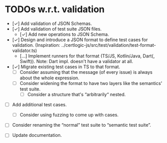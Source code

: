 # TODOs w.r.t. validation

* [&#10003;] Add validation of JSON Schemas.
* [&#10003;] Add validation of test suite JSON files.
  * [&#10003;] Add new operations to JSON Schema.
* [&#10003;] Design and introduce a JSON format to define test cases for validation.
  (Inspiration: ../certlogic-js/src/test/validation/test-format-validator.ts)
  * [&hellip;] Implement runners for that format (TS/JS, Kotlin/Java, Dart(, Swift)).
    Note: Dart impl. doesn't have a validator at all.
* [&#10003;] Migrate existing test cases in TS to that format.
  * [ ] Consider assuming that the message (of every issue) is always about the whole expression.
  * [ ] Consider widening the format to have two layers like the semantics' test suite.
    * [ ] Consider a structure that's “arbitrarily“ nested.
* [ ] Add additional test cases.
  * [ ] Consider using fuzzing to come up with cases.
* [ ] Consider renaming the “normal” test suite to “semantic test suite”. 
* [ ] Update documentation.

